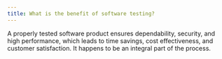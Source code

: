 ```yaml
---
title: What is the benefit of software testing?
---
```


A properly tested software product ensures dependability, security, and high performance, which leads to time savings, cost effectiveness, and customer satisfaction. It happens to be an integral part of the process.
